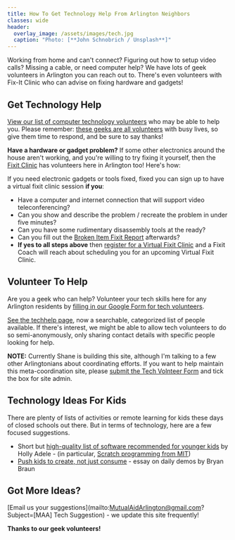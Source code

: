 ```yaml
---
title: How To Get Technology Help From Arlington Neighbors
classes: wide
header:
  overlay_image: /assets/images/tech.jpg
  caption: "Photo: [**John Schnobrich / Unsplash**]"
---
```


Working from home and can't connect?  Figuring out how to setup video calls?  Missing a cable, or need computer help?  We have lots of geek volunteers in Arlington you can reach out to.  There's even volunteers with Fix-It Clinic who can advise on fixing hardware and gadgets!

## Get Technology Help

[View our list of computer technology volunteers](/techhelp) who may be able to help you.  Please remember: [these geeks are all volunteers](/techhelp) with busy lives, so give them time to respond, and be sure to say thanks!

**Have a hardware or gadget problem?** If some other electronics around the house aren't working, and you're willing to try fixing it yourself, then the [Fixit Clinic](https://fixitclinic.blogspot.com/) <a href="https://www.facebook.com/FixitClinic/"><i class="fab fa-facebook"></i></a> has volunteers here in Arlington too!  Here's how:

If you need electronic gadgets or tools fixed, fixed you can sign up to have a virtual fixit clinic session **if you**:

- Have a computer and internet connection that will support video teleconferencing?
- Can you show and describe the problem / recreate the problem in under five minutes?
- Can you have some rudimentary disassembly tools at the ready?
- Can you fill out the [Broken Item Fixit Report](https://bit.ly/brokenitemreport) afterwards?
- **If yes to all steps above** then [register for a Virtual Fixit Clinic](https://bit.ly/fixitcheckin) and a Fixit Coach will reach about scheduling you for an upcoming Virtual Fixit Clinic.

## Volunteer To Help

Are you a geek who can help?  Volunteer your tech skills here for any Arlington residents by [filling in our Google Form for tech volunteers](https://forms.gle/uwiPfacsSabgk9v67).

[See the techhelp page](/techhelp), now a searchable, categorized list of people available.  If there's interest, we might be able to allow tech volunteers to do so semi-anonymously, only sharing contact details with specific people looking for help.

**NOTE:** Currently Shane is building this site, although I'm talking to a few other Arlingtonians about coordinating efforts.  If you want to help maintain this meta-coordination site, please [submit the Tech Volnteer Form](https://forms.gle/uwiPfacsSabgk9v67) and tick the box for site admin.

## Technology Ideas For Kids

There are plenty of lists of activities or remote learning for kids these days of closed schools out there.  But in terms of technology, here are a few focused suggestions.

- Short but [high-quality list of software recommended for younger kids](https://github.com/HollyAdele/awesome-programming-for-kids) by Holly Adele - (in particular, [Scratch programming from MIT](https://scratch.mit.edu/))
- [Push kids to create, not just consume](https://www.bryanbraun.com/2019/07/16/daily-demos-a-ritual-for-raising-kids-that-create/) - essay on daily demos by Bryan Braun

## Got More Ideas?

[Email us your suggestions](mailto:MutualAidArlington@gmail.com?Subject=[MAA] Tech Suggestion) - we update this site frequently!

**Thanks to our geek volunteers!** <span style="color: #666699"><i class="fa fa-laptop"></i></span>
